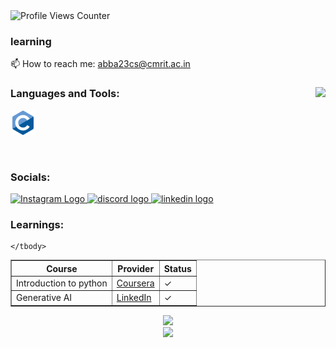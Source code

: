 

<img src="https://komarev.com/ghpvc/?username=abhisekh-99" alt="Profile Views Counter">

<h3 align="left">learning</h3>

<p>
    📫 How to reach me:
    <a href="mailto:abba23cs@cmrit.ac.in">abba23cs@cmrit.ac.in</a>
</p>


###

<img align="right" height="150" src="https://i.imgflip.com/8g5ts4.gif"  />

###
<h3 align="left">Languages and Tools:</h3>
<p align="left">
    <a href="https://www.cprogramming.com/" target="_blank" rel="noreferrer">
        <img src="https://raw.githubusercontent.com/devicons/devicon/master/icons/c/c-original.svg" alt="c" width="40" height="40"/>
    </a>
   
    
    
    
</p>
<br>
<h3>Socials:</h3>
<div align="left">
  <a href="https://www.instagram.com/abhiisekkh/" target="_blank" rel="noopener noreferrer">
    <img src="https://img.shields.io/static/v1?message=Instagram&logo=instagram&label=&color=E4405F&logoColor=white&labelColor=&style=for-the-badge" height="35" alt="Instagram Logo" />
  </a>
    
  <a href="https://discordapp.com/users/abhiisekkh" target="_blank" rel="noopener noreferrer">
  <img src="https://img.shields.io/static/v1?message=Discord&logo=discord&label=&color=7289DA&logoColor=white&labelColor=&style=for-the-badge" height="35" alt="discord logo"  />
  </a> 
  
  <a href="https://www.linkedin.com/in/abhiisekkh/" target="_blank" rel="noopener noreferrer">
  <img src="https://img.shields.io/static/v1?message=LinkedIn&logo=linkedin&label=&color=0077B5&logoColor=white&labelColor=&style=for-the-badge" height="35" alt="linkedin logo"  />
  </a>
</div>

<h3 align="left" dir="auto">Learnings:</h3>
<table border="1px">
    <thead>
        <tr>
            <th>Course</th>
            <th>Provider</th>
            <th>Status</th>
        </tr>
    </thead>
    <tbody>
        <tr>
            <td>Introduction to python</td> 
            <td><a href="https://coursera.org/share/43f30c2b1b723d3cf2fd893c95df2eea" title="Coursera">Coursera</a></td>
            <td>✓</td>
        </tr>
        <tr>
            <td>Generative AI </td>
            <td><a href="https://www.linkedin.com/learning/certificates/26dd028767bda6d94dbf3c0b0e41c9451e4611b007c4d8a90ebc3d33876e20e0?trk=share_certificate" title="LinkedIn">LinkedIn</a></td>
            <td>✓</td>
        </tr>
       
    </tbody>
</table>


<div align="center">



![](https://github-readme-streak-stats.herokuapp.com/?user=samridz8&theme=dark&hide_border=false)<br/>
![](https://github-readme-stats.vercel.app/api/top-langs/?username=samridz8&theme=dark&hide_border=false&include_all_commits=false&count_private=false&layout=compact)









</div>

